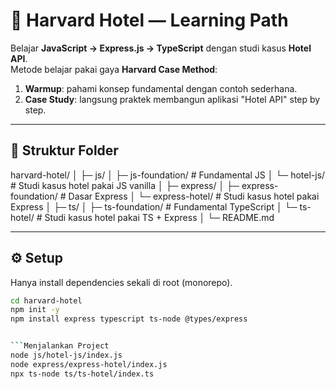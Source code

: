 # 🏨 Harvard Hotel — Learning Path

Belajar **JavaScript → Express.js → TypeScript** dengan studi kasus **Hotel API**.  
Metode belajar pakai gaya **Harvard Case Method**:  
1. **Warmup**: pahami konsep fundamental dengan contoh sederhana.  
2. **Case Study**: langsung praktek membangun aplikasi "Hotel API" step by step.  

---

## 📂 Struktur Folder
harvard-hotel/
│
├─ js/
│ ├─ js-foundation/ # Fundamental JS
│ └─ hotel-js/ # Studi kasus hotel pakai JS vanilla
│
├─ express/
│ ├─ express-foundation/ # Dasar Express
│ └─ express-hotel/ # Studi kasus hotel pakai Express
│
├─ ts/
│ ├─ ts-foundation/ # Fundamental TypeScript
│ └─ ts-hotel/ # Studi kasus hotel pakai TS + Express
│
└─ README.md


---

## ⚙️ Setup

Hanya install dependencies sekali di root (monorepo).  
```bash
cd harvard-hotel
npm init -y
npm install express typescript ts-node @types/express


```Menjalankan Project
node js/hotel-js/index.js
node express/express-hotel/index.js
npx ts-node ts/ts-hotel/index.ts


